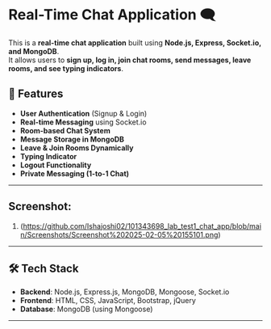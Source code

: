 # Real-Time Chat Application 🗨️

This is a **real-time chat application** built using **Node.js, Express, Socket.io, and MongoDB**.  
It allows users to **sign up, log in, join chat rooms, send messages, leave rooms, and see typing indicators**.

## 🚀 Features
- **User Authentication** (Signup & Login)
- **Real-time Messaging** using Socket.io
- **Room-based Chat System**
- **Message Storage in MongoDB**
- **Leave & Join Rooms Dynamically**
- **Typing Indicator**
- **Logout Functionality**
- **Private Messaging (1-to-1 Chat)**

---
## Screenshot:
1. (https://github.com/Ishajoshi02/101343698_lab_test1_chat_app/blob/main/Screenshots/Screenshot%202025-02-05%20155101.png)

---
## 🛠️ Tech Stack
- **Backend**: Node.js, Express.js, MongoDB, Mongoose, Socket.io
- **Frontend**: HTML, CSS, JavaScript, Bootstrap, jQuery
- **Database**: MongoDB (using Mongoose)

---

